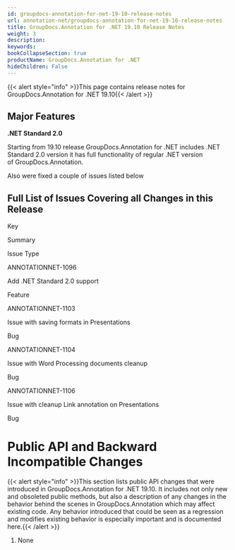 ```yaml
---
id: groupdocs-annotation-for-net-19-10-release-notes
url: annotation-net/groupdocs-annotation-for-net-19-10-release-notes
title: GroupDocs.Annotation for .NET 19.10 Release Notes
weight: 3
description: 
keywords: 
bookCollapseSection: true
productName: GroupDocs.Annotation for .NET
hideChildren: False
---
```

{{< alert style="info" >}}This page contains release notes for GroupDocs.Annotation for .NET 19.10{{< /alert >}}

## Major Features

**.NET Standard 2.0**

Starting from 19.10 release GroupDocs.Annotation for .NET includes .NET Standard 2.0 version it has full functionality of regular .NET version of GroupDocs.Annotation.

Also were fixed a couple of issues listed below

## Full List of Issues Covering all Changes in this Release

Key

Summary

Issue Type

ANNOTATIONNET-1096

Add .NET Standard 2.0 support

Feature

ANNOTATIONNET-1103

Issue with saving formats in Presentations

Bug

ANNOTATIONNET-1104 

Issue with Word Processing documents cleanup

Bug

ANNOTATIONNET-1106

Issue with cleanup Link annotation on Presentations

Bug

# Public API and Backward Incompatible Changes

{{< alert style="info" >}}This section lists public API changes that were introduced in GroupDocs.Annotation for .NET 19.10. It includes not only new and obsoleted public methods, but also a description of any changes in the behavior behind the scenes in GroupDocs.Annotation which may affect existing code. Any behavior introduced that could be seen as a regression and modifies existing behavior is especially important and is documented here.{{< /alert >}}

1.  None
